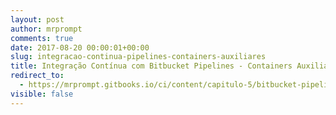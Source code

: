 ```yaml
---
layout: post
author: mrprompt
comments: true
date: 2017-08-20 00:00:01+00:00
slug: integracao-continua-pipelines-containers-auxiliares
title: Integração Contínua com Bitbucket Pipelines - Containers Auxiliares
redirect_to:
  - https://mrprompt.gitbooks.io/ci/content/capitulo-5/bitbucket-pipelines.10.html
visible: false
---
```


